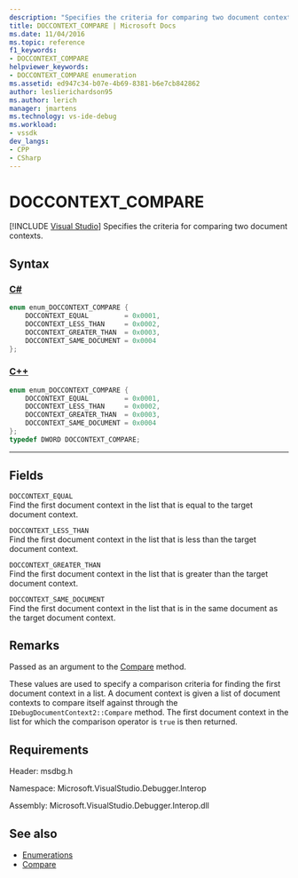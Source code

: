 ```yaml
---
description: "Specifies the criteria for comparing two document contexts."
title: DOCCONTEXT_COMPARE | Microsoft Docs
ms.date: 11/04/2016
ms.topic: reference
f1_keywords:
- DOCCONTEXT_COMPARE
helpviewer_keywords:
- DOCCONTEXT_COMPARE enumeration
ms.assetid: ed947c34-b07e-4b69-8381-b6e7cb842862
author: leslierichardson95
ms.author: lerich
manager: jmartens
ms.technology: vs-ide-debug
ms.workload:
- vssdk
dev_langs:
- CPP
- CSharp
---
```

# DOCCONTEXT_COMPARE

 [!INCLUDE [Visual Studio](~/includes/applies-to-version/vs-windows-only.md)]
Specifies the criteria for comparing two document contexts.

## Syntax

### [C#](#tab/csharp)
```csharp
enum enum_DOCCONTEXT_COMPARE {
    DOCCONTEXT_EQUAL         = 0x0001,
    DOCCONTEXT_LESS_THAN     = 0x0002,
    DOCCONTEXT_GREATER_THAN  = 0x0003,
    DOCCONTEXT_SAME_DOCUMENT = 0x0004
};
```
### [C++](#tab/cpp)
```cpp
enum enum_DOCCONTEXT_COMPARE {
    DOCCONTEXT_EQUAL         = 0x0001,
    DOCCONTEXT_LESS_THAN     = 0x0002,
    DOCCONTEXT_GREATER_THAN  = 0x0003,
    DOCCONTEXT_SAME_DOCUMENT = 0x0004
};
typedef DWORD DOCCONTEXT_COMPARE;
```
---

## Fields
`DOCCONTEXT_EQUAL`\
Find the first document context in the list that is equal to the target document context.

`DOCCONTEXT_LESS_THAN`\
Find the first document context in the list that is less than the target document context.

`DOCCONTEXT_GREATER_THAN`\
Find the first document context in the list that is greater than the target document context.

`DOCCONTEXT_SAME_DOCUMENT`\
Find the first document context in the list that is in the same document as the target document context.

## Remarks
Passed as an argument to the [Compare](../../../extensibility/debugger/reference/idebugdocumentcontext2-compare.md) method.

These values are used to specify a comparison criteria for finding the first document context in a list. A document context is given a list of document contexts to compare itself against through the `IDebugDocumentContext2::Compare` method. The first document context in the list for which the comparison operator is `true` is then returned.

## Requirements
Header: msdbg.h

Namespace: Microsoft.VisualStudio.Debugger.Interop

Assembly: Microsoft.VisualStudio.Debugger.Interop.dll

## See also
- [Enumerations](../../../extensibility/debugger/reference/enumerations-visual-studio-debugging.md)
- [Compare](../../../extensibility/debugger/reference/idebugdocumentcontext2-compare.md)
